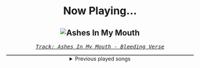 <div align="center"> 
<h1>Now Playing...</h1>

![Ashes In My Mouth](https://i.scdn.co/image/ab67616d00001e029a46097b134122361990d559)
--
_<samp><a href="https://open.spotify.com/track/0rDr3obqSrdMDqGCqCZTRF">Track: Ashes In My Mouth - Bleeding Verse</a></samp>_

<div style="border: 1px #4B5054 solid"></div>
<details>
  <summary>
    Previous played songs
  </summary>
  <table>
    <thead>
      <tr>
        <th>
          Artist
        </th>
        <th>
          Song
        </th>
        <th>
          Link
        </th>
      </tr>
    </thead>
    <tbody>
      <tr><td>Bleeding Verse</td><td>Ashes In My Mouth</td><td><a href="https://open.spotify.com/track/0rDr3obqSrdMDqGCqCZTRF">https://open.spotify.com/track/0rDr3obqSrdMDqGCqCZTRF</a></td></tr><tr><td>Catch Your Breath</td><td>Dark</td><td><a href="https://open.spotify.com/track/0Api4AdCfRrGYhj8AeSjNp">https://open.spotify.com/track/0Api4AdCfRrGYhj8AeSjNp</a></td></tr><tr><td>Zero 9:36</td><td>Here To Bleed</td><td><a href="https://open.spotify.com/track/1DFMShSkGQrzRbKqOM1fcc">https://open.spotify.com/track/1DFMShSkGQrzRbKqOM1fcc</a></td></tr><tr><td>Dayseeker</td><td>Neon Grave</td><td><a href="https://open.spotify.com/track/4pehGtiMD6B2WZHsKmr3oo">https://open.spotify.com/track/4pehGtiMD6B2WZHsKmr3oo</a></td></tr><tr><td>Downswing</td><td>Too Little Too Late</td><td><a href="https://open.spotify.com/track/6yG7803AOYRgHSAaCY12en">https://open.spotify.com/track/6yG7803AOYRgHSAaCY12en</a></td></tr><tr><td>Fit For A King</td><td>Between Us</td><td><a href="https://open.spotify.com/track/1WtuhwrmV5N4XycakHfzKe">https://open.spotify.com/track/1WtuhwrmV5N4XycakHfzKe</a></td></tr><tr><td>Jutes</td><td>Parasite</td><td><a href="https://open.spotify.com/track/0zroL15iMnkr1qiXi571lH">https://open.spotify.com/track/0zroL15iMnkr1qiXi571lH</a></td></tr><tr><td>Versus Me</td><td>Echoes</td><td><a href="https://open.spotify.com/track/72mfxZKrn7uUGJ5VIHQctO">https://open.spotify.com/track/72mfxZKrn7uUGJ5VIHQctO</a></td></tr><tr><td>Dayseeker</td><td>Bloodlust</td><td><a href="https://open.spotify.com/track/0EJ9cdzNwraAU0yzwGL2ZE">https://open.spotify.com/track/0EJ9cdzNwraAU0yzwGL2ZE</a></td></tr><tr><td>Atlas</td><td>Salt And Sulfur</td><td><a href="https://open.spotify.com/track/7ueYiupji0ihYgf8T3tTUl">https://open.spotify.com/track/7ueYiupji0ihYgf8T3tTUl</a></td></tr><tr><td>Mental Cruelty</td><td>Helheim (feat. Signs of the Swarm)</td><td><a href="https://open.spotify.com/track/0EayiN0EIN6oEQNgsc3ZUY">https://open.spotify.com/track/0EayiN0EIN6oEQNgsc3ZUY</a></td></tr><tr><td>Orbit Culture</td><td>Bloodhound</td><td><a href="https://open.spotify.com/track/5ITUTmWTYZX7yAXqElVMrN">https://open.spotify.com/track/5ITUTmWTYZX7yAXqElVMrN</a></td></tr><tr><td>ASHEN</td><td>Desire</td><td><a href="https://open.spotify.com/track/2y2mYrCxjKOXej6dQhk66B">https://open.spotify.com/track/2y2mYrCxjKOXej6dQhk66B</a></td></tr><tr><td>I See Stars</td><td>Curtain Call</td><td><a href="https://open.spotify.com/track/2NnDaow8oOA83RaIVPxMdn">https://open.spotify.com/track/2NnDaow8oOA83RaIVPxMdn</a></td></tr><tr><td>ASHEN</td><td>Meet Again</td><td><a href="https://open.spotify.com/track/4399iTKdFdPuH5K4b1JQON">https://open.spotify.com/track/4399iTKdFdPuH5K4b1JQON</a></td></tr><tr><td>Circle of Dust</td><td>Neurachem</td><td><a href="https://open.spotify.com/track/31G4FZTWUm3cyFfuJpBoZY">https://open.spotify.com/track/31G4FZTWUm3cyFfuJpBoZY</a></td></tr><tr><td>Sabaton</td><td>Hordes of Khan</td><td><a href="https://open.spotify.com/track/596Mt6srTMVIZF1YDZh3mu">https://open.spotify.com/track/596Mt6srTMVIZF1YDZh3mu</a></td></tr><tr><td>Bad Wolves</td><td>Intro</td><td><a href="https://open.spotify.com/track/32oopqFnOEOig0l6MNZgk1">https://open.spotify.com/track/32oopqFnOEOig0l6MNZgk1</a></td></tr><tr><td>Erdling</td><td>Los los los</td><td><a href="https://open.spotify.com/track/4QE7XgROjoUcYcxJYJc4vj">https://open.spotify.com/track/4QE7XgROjoUcYcxJYJc4vj</a></td></tr><tr><td>Beyond The Black</td><td>The Art Of Being Alone</td><td><a href="https://open.spotify.com/track/4tPx1qTsAr7kwB4oKAoMCu">https://open.spotify.com/track/4tPx1qTsAr7kwB4oKAoMCu</a></td></tr>
    </tbody>
  </table>
</details>

</div>
